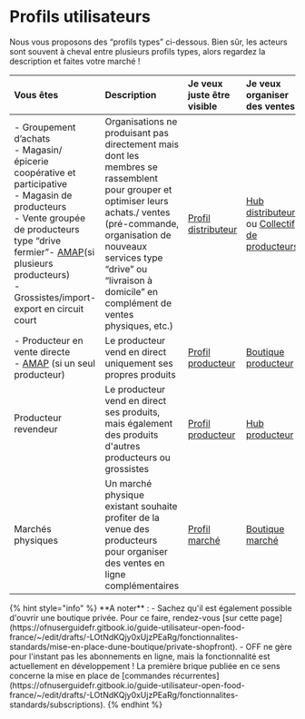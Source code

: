 # Profils utilisateurs

Nous vous proposons des “profils types” ci-dessous. Bien sûr, les acteurs sont souvent à cheval entre plusieurs profils types, alors regardez la description et faites votre marché !

<table>
  <thead>
    <tr>
      <th style="text-align:left"><b>Vous &#xEA;tes</b>
      </th>
      <th style="text-align:left"><b>Description</b>
      </th>
      <th style="text-align:left"><b>Je veux juste &#xEA;tre visible</b>
      </th>
      <th style="text-align:left"><b>Je veux organiser des ventes</b>
      </th>
    </tr>
  </thead>
  <tbody>
    <tr>
      <td style="text-align:left">- Groupement d&#x2019;achats
        <br />- Magasin/&#xE9;picerie coop&#xE9;rative et participative
        <br />- Magasin de producteurs
        <br />- Vente group&#xE9;e de producteurs type &#x201C;drive fermier&#x201D;-
        <a
        href="http://www.reseau-amap.org/amap.php">AMAP</a>(si plusieurs producteurs)
          <br />- Grossistes/import-export en circuit court</td>
      <td style="text-align:left">Organisations ne produisant pas directement mais dont les membres se rassemblent
        pour grouper et optimiser leurs achats./ ventes (pr&#xE9;-commande, organisation
        de nouveaux services type &#x201C;drive&#x201D; ou &#x201C;livraison &#xE0;
        domicile&#x201D; en compl&#xE9;ment de ventes physiques, etc.)</td>
      <td
      style="text-align:left"><a href="le-hub-non-producteur-sans-boutique-en-ligne.md">Profil distributeur</a>
        </td>
        <td style="text-align:left"><a href="le-hub-non-producteur-avec-boutique-en-ligne.md">Hub distributeur</a> ou
          <a
          href="le-collectif-de-producteurs-avec-une-boutique.md">Collectif de producteurs</a>
        </td>
    </tr>
    <tr>
      <td style="text-align:left">- Producteur en vente directe
        <br />- <a href="http://www.reseau-amap.org/amap.php">AMAP</a> (si un seul producteur)</td>
      <td
      style="text-align:left">Le producteur vend en direct uniquement ses propres produits</td>
        <td style="text-align:left"><a href="le-producteur-sans-boutique.md">Profil producteur</a>
        </td>
        <td style="text-align:left">
          <p></p>
          <p><a href="https://ofnuserguidefr.gitbook.io/guide-utilisateur-open-food-france/les-differents-profils-utilisateurs/le-producteur-en-vente-directe-avec-une-boutique">Boutique producteur</a>
            <br
            />
          </p>
        </td>
    </tr>
    <tr>
      <td style="text-align:left">Producteur revendeur
        <br />
        <br />
      </td>
      <td style="text-align:left">Le producteur vend en direct ses produits, mais &#xE9;galement des produits
        d&apos;autres producteurs ou grossistes</td>
      <td style="text-align:left"><a href="le-producteur-sans-boutique.md">Profil producteur</a>
      </td>
      <td style="text-align:left"><a href="https://ofnuserguidefr.gitbook.io/guide-utilisateur-open-food-france/les-differents-profils-utilisateurs/le-producteur-revendeur-avec-une-boutique">Hub producteur</a>
      </td>
    </tr>
    <tr>
      <td style="text-align:left">March&#xE9;s physiques</td>
      <td style="text-align:left">Un march&#xE9; physique existant souhaite profiter de la venue des producteurs
        pour organiser des ventes en ligne compl&#xE9;mentaires</td>
      <td style="text-align:left"><a href="le-marche-virtuel-sans-boutique.md">Profil march&#xE9;</a>
      </td>
      <td style="text-align:left"><a href="le-marche-virtuel-avec-boutique.md">Boutique march&#xE9;</a>
      </td>
    </tr>
  </tbody>
</table>{% hint style="info" %}
**A noter** :  
- Sachez qu'il est également possible d'ouvrir une boutique privée. Pour ce faire, rendez-vous [sur cette page](https://ofnuserguidefr.gitbook.io/guide-utilisateur-open-food-france/~/edit/drafts/-LOtNdKQjy0xUjzPEaRg/fonctionnalites-standards/mise-en-place-dune-boutique/private-shopfront).  
- OFF ne gère pour l'instant pas les abonnements en ligne, mais la fonctionnalité est actuellement en développement ! La première brique publiée en ce sens concerne la mise en place de [commandes récurrentes](https://ofnuserguidefr.gitbook.io/guide-utilisateur-open-food-france/~/edit/drafts/-LOtNdKQjy0xUjzPEaRg/fonctionnalites-standards/subscriptions).
{% endhint %}

  
  


